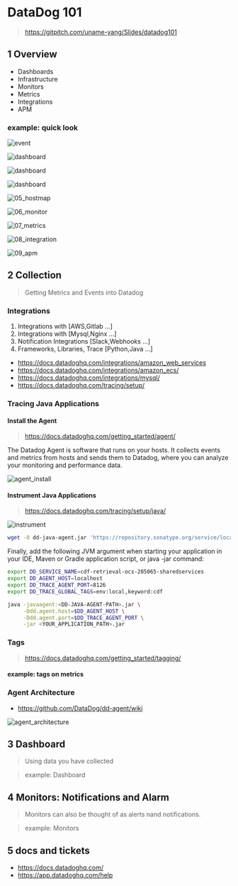 # DataDog 101

> <https://gitpitch.com/uname-yang/Slides/datadog101>

<!-- 
Welcome to Datadog 101, My name is Yang, and I am one of developer in Panda Team in Beijing.
From this sharing session, gets you up and running with the datadog.
-->

## 1 Overview

- Dashboards
- Infrastructure
- Monitors
- Metrics
- Integrations
- APM

### example: quick look

![event](images/01_event.png)

<!-- 
# event
When you first log in to the platform, you usually start at the event stream.
The event stream is perfect for getting a quick look at what's been going on recently in your environment.

For example: choose Amazon ECS here. we could see all actions belong to ECS. 
-->

![dashboard](images/02_dashboard.png)

<!-- 
# dashboard
The next is dashboards.

When you first come to this section, you can see all the dashboards your colleagues create as well as dashboards that are enabled when you install the integration.

Dashboards that are more important for you can be starred to keep them on the top of your list.

The starred dashboards also appear on your dashboards menu.
-->

![dashboard](images/03_timeboard.png)

![dashboard](images/04_sreenboard.png)

<!--
There are two types of dashboards available: screen boards, and time boards.
Time boards are ideal for troubleshooting.

Screen boards are excellent general status boards you might display on a tv monitor.

You can customize your boards with widgets like graphs, query values, images.
-->

![05_hostmap](images/05_hostmap.png)

<!-- 
# hostmap
let's move on to the host map.

The host map is an visualization tool that gives you a higher level view of your infrastructure.

Each of these block represents a host or container, and you can group and filter these hosts by tags.

You can use one metric to affect the color of each host.

As you find the hosts that require more analysis, you can inspect their details. 
-->

![06_monitor](images/06_monitor.png)

<!--
# monitor
The next section is the monitors.
Monitors are where you go to check on existing monitors and create new ones.
Monitors can also be thought of as alerts nand notifications.
-->

![07_metrics](images/07_metrics.png)

<!--
# Metrics
The metrics summary is a place to see which metrics are available to you in your environment.
The summary view shows you all the metrics available.
When you click on any metric, you get a summary\nof the metric, including which hosts are reporting that metric, a list of the metric's tags, and general information about the metric.
-->

![08_integration](images/08_integration.png)
<!-- 
# Integrations
The last of the feature icons includes Integrations, API Keys, Agent Installation.
TODO
-->

![09_apm](images/09_apm.png)
<!-- 
# APM
TODO
-->

## 2 Collection

> Getting Metrics and Events into Datadog

<!-- 
We are going to cover getting metrics and events into the system using agents, the API, custom integrations, from our host to Datadog.

That hosts could be a physical server, or a virtual machine or an instance on a cloud service, or even a Docker container.
-->

### Integrations

1. Integrations with [AWS,Gitlab ...]
2. Integrations with [Mysql,Nginx ...]
3. Notification Integrations [Slack,Webhooks ...]
4. Frameworks, Libraries, Trace [Python,Java ...]

- <https://docs.datadoghq.com/integrations/amazon_web_services>
- <https://docs.datadoghq.com/integrations/amazon_ecs/>
- <https://docs.datadoghq.com/integrations/mysql/>
- <https://docs.datadoghq.com/tracing/setup/>

<!--

-->

### Tracing Java Applications

#### Install the Agent

> <https://docs.datadoghq.com/getting_started/agent/>

The Datadog Agent is software that runs on your hosts. It collects events and metrics from hosts and sends them to Datadog, where you can analyze your monitoring and performance data.

![agent_install](images/10_agent_install.png)

<!--
The first step to collecting metrics and events is to install the agent.
Visit Agent under Integrations and choose the platform you wish to install.
Here you can see the installation process for Ubuntu, EKS, etc.
-->

#### Instrument Java Applications

> <https://docs.datadoghq.com/tracing/setup/java/>

![instrument](images/11_instrument_application.png)

```bash
wget -O dd-java-agent.jar 'https://repository.sonatype.org/service/local/artifact/maven/redirect?r=central-proxy&g=com.datadoghq&a=dd-java-agent&v=LATEST'
```

Finally, add the following JVM argument when starting your application in your IDE, Maven or Gradle application script, or java -jar command:

```bash
export DD_SERVICE_NAME=cdf-retrieval-ocs-205065-sharedservices
export DD_AGENT_HOST=localhost
export DD_TRACE_AGENT_PORT=8126
export DD_TRACE_GLOBAL_TAGS=env:local,keyword:cdf

java -javaagent:<DD-JAVA-AGENT-PATH>.jar \
     -Ddd.agent.host=$DD_AGENT_HOST \
     -Ddd.agent.port=$DD_TRACE_AGENT_PORT \
     -jar <YOUR_APPLICATION_PATH>.jar
```

### Tags

> <https://docs.datadoghq.com/getting_started/tagging/>

<!--
One of the most important sections to configuration is where you define your tags.
For example: There are many AWS ECS Services in our account. We can assign tags based on cluster_name, assest_id etc.
Once those tags are setup, you can more easily query the data and create dynamic dashboards that work with environment.
-->

#### example: tags on metrics

### Agent Architecture

- <https://github.com/DataDog/dd-agent/wiki>

![agent_architecture](images/12_agent_architecture.png)

<!--
let's go a bit deeper and get a better\nunderstanding of what components make up the Datadog Agent.

The agent is made up of 4 major components.
There is the collector, the forwarder, dogstatsd, and supervisord.

The collector does much of the work of collecting\nmetrics every 15 seconds or so.

DogStatsD supports statsD, a metric aggregation daemon.
The big difference between dogstatsd and statsd is that we add tags and some other features used on the Datadog platform.
DogstatsD is used by a couple of integrations and by any of the libraries mentioned that are DogStatsD Clients.

Both DogStatsD and the collector then send the metrics collected to the forwarder, which forwards them to Datadog over HTTPS.
The forwarder will also store metrics collected if the network is down.
When the network comes back, the forwarder sends the metrics again.

The fourth and final component is supervisord which runs the master process.

And that is pretty much everything there is to know about getting metrics into Datadog.
-->

## 3 Dashboard

> Using data you have collected

<!--
we look at the different ways you can make use of the data you are collecting.
-->

> example: Dashboard

<!--
we will create a time board as example.
The most common type of visualization is a Time Series Line Graph.
Just drag and drop the Time series widget onto the dashboard to add it.

Timeboards have a very specific structure, so you are only able to add it to the grid of graphs.

If you want to have more flexibility with the placement of graphs you could use screen boards.

So a time series line graph displays a line for each group of data.

When you complete making your changes, click on Save and then create your next graph.
-->

## 4 Monitors: Notifications and Alarm

> Monitors can also be thought of as alerts nand notifications.

> example: Monitors

## 5 docs and tickets

- <https://docs.datadoghq.com/>
- <https://app.datadoghq.com/help>
